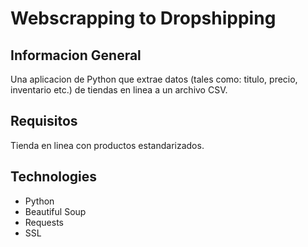 # Webscrapping to Dropshipping

## Informacion General
Una aplicacion de Python que extrae datos (tales como: titulo, precio, inventario etc.) de tiendas en linea a un archivo CSV.

## Requisitos
Tienda en linea con productos estandarizados.

## Technologies
* Python
* Beautiful Soup
* Requests
* SSL